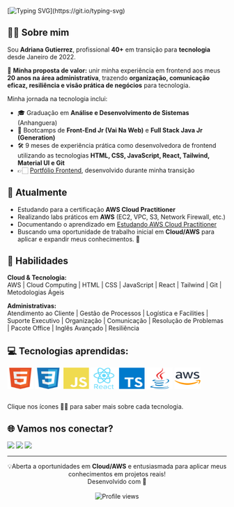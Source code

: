 [![Typing SVG](https://readme-typing-svg.herokuapp.com/?color=%23FF69B4&lines=Prazer,+sou+Adriana+Gutierrez.;Bem-vindo(a)+ao+meu+GitHub!)](https://git.io/typing-svg)

## 👧🏻 Sobre mim  

Sou **Adriana Gutierrez**, profissional **40+** em transição para **tecnologia** desde Janeiro de 2022.  

🎯 **Minha proposta de valor:** unir minha experiência em frontend aos meus **20 anos na área administrativa**, trazendo **organização, comunicação eficaz, resiliência e visão prática de negócios** para tecnologia.  

Minha jornada na tecnologia inclui:  

- 🎓 Graduação em **Análise e Desenvolvimento de Sistemas** (Anhanguera)  
- 🚀 Bootcamps de **Front-End Jr (Vai Na Web)** e **Full Stack Java Jr (Generation)**  
- 🛠️ 9 meses de experiência prática como desenvolvedora de frontend utilizando as tecnologias **HTML, CSS, JavaScript, React, Tailwind, Material UI e Git**  
- 👉🏻 [Portfólio Frontend](https://portfolio-drikadev.netlify.app/), desenvolvido durante minha transição  

## 🚀 Atualmente

- Estudando para a certificação **AWS Cloud Practitioner**
- Realizando labs práticos em **AWS** (EC2, VPC, S3, Network Firewall, etc.)  
- Documentando o aprendizado em [Estudando AWS Cloud Practitioner](https://github.com/DrikaDev/Estudando-AWS-Cloud-Practitioner/blob/main/README.md)  
- Buscando uma oportunidade de trabalho inicial em **Cloud/AWS** para aplicar e expandir meus conhecimentos. 🚀

## 🔑 Habilidades

**Cloud & Tecnologia:**  
AWS | Cloud Computing | HTML | CSS | JavaScript | React | Tailwind | Git | Metodologias Ágeis  

**Administrativas:**  
Atendimento ao Cliente | Gestão de Processos | Logística e Facilities | Suporte Executivo | Organização | Comunicação | Resolução de Problemas | Pacote Office | Inglês Avançado | Resiliência  

## 💻 Tecnologias aprendidas:  

<div>
  <a href="https://www.w3schools.com/html/" target="_blank"><img align="center" alt="HTML" height="50" width="60" title="Html" src="https://raw.githubusercontent.com/devicons/devicon/master/icons/html5/html5-original.svg"></a>
  <a href="https://www.w3schools.com/css/" target="_blank"><img align="center" alt="CSS" height="50" width="60" title="CSS" src="https://raw.githubusercontent.com/devicons/devicon/master/icons/css3/css3-original.svg"></a>
  <a href="https://www.w3schools.com/js/" target="_blank"><img align="center" alt="JavaScript" height="50" width="60" title="JavaScript" src="https://raw.githubusercontent.com/devicons/devicon/master/icons/javascript/javascript-plain.svg"></a>
  <a href="https://www.w3schools.com/react/" target="_blank"><img align="center" alt="React" height="50" width="60" title="React" src="https://github.com/devicons/devicon/blob/master/icons/react/react-original-wordmark.svg"></a>
  <a href="https://www.w3schools.com/typescript/" target="_blank"><img align="center" alt="TypeScript" height="50" width="60" title="TypeScript" src="https://github.com/devicons/devicon/blob/master/icons/typescript/typescript-original.svg"></a>
  <a href="https://www.w3schools.com/java/" target="_blank"><img align="center" alt="Java" height="50" width="60" title="Java" src="https://github.com/devicons/devicon/blob/master/icons/java/java-original.svg"></a>
  <a href="https://aws.amazon.com/pt/what-is-aws/?nc1=f_cc/" target="_blank"><img align="center" alt="AWS" height="50" width="60" title="AWS" src="https://github.com/devicons/devicon/blob/master/icons/amazonwebservices/amazonwebservices-original-wordmark.svg"></a>
  <br><br>
  <p>Clique nos ícones ☝🏻 para saber mais sobre cada tecnologia.</p>
</div>

## 🌐 Vamos nos conectar?  

<div>  
  <a href="https://www.linkedin.com/in/adri-ana-gutierrez/"><img src="https://img.shields.io/badge/-LinkedIn-%230077B5?style=for-the-badge&logo=linkedin&logoColor=white" target="_blank"></a>
  <a href="https://wa.me/5511947126618"><img src="https://img.shields.io/badge/WhatsApp-25D366?style=for-the-badge&logo=whatsapp&logoColor=white" target="_blank"></a>
  <a href="mailto:adri.ana.gutierrez@hotmail.com"><img src="https://img.shields.io/badge/-Outlook-%23007ACC?style=for-the-badge&logo=microsoft-outlook&logoColor=white" target="_blank"></a>
</div>

---

<p align="center">
  💡Aberta a oportunidades em <strong>Cloud/AWS</strong> e entusiasmada para aplicar meus conhecimentos em projetos reais!<br>
  Desenvolvido com 🩷
<br>
<br>
  <img src="https://komarev.com/ghpvc/?username=DrikaDev" alt="Profile views"/>
</p>
